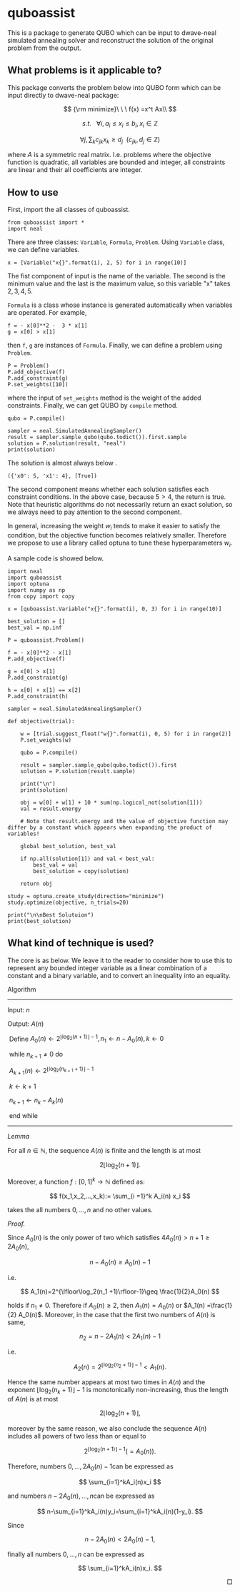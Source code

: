 ```

```

# quboassist

This is a package to generate QUBO which can be input to dwave-neal simulated annealing solver and reconstruct the solution of the original problem from the output.

## What problems is it applicable to?

This package converts the problem below into QUBO form which can be input directly to dwave-neal package:


$$
{\rm minimize}\ \ \ f(x) =x^t Ax\\
$$

$$
s.t. \ \ \ \forall i, a_i \leq x_i\leq b_i,x_i\in\mathbb Z
$$

$$
\forall j, \sum_ kc_{jk} x_k \geq d_j\ \ (c_{jk}, d_j \in \mathbb Z)
$$



where $A$ is a symmetric real matrix. I.e. problems where the objective function is quadratic, all variables are bounded and integer, all constraints are linear and their all coefficients are integer.

## How  to use

First, import the all classes of quboassist.

```
from quboassist import *
import neal
```

There are three classes: `Variable`, `Formula`, `Problem`. Using `Variable` class, we can define variables.

```
x = [Variable("x{}".format(i), 2, 5) for i in range(10)]
```

The fist component of input is the name of the variable. The second is the minimum value and the last is the maximum value, so this variable "x" takes $2,3,4,5$​​. 

 `Formula` is a class whose instance is generated automatically when variables are operated. For example, 

```
f = - x[0]**2 -  3 * x[1]
g = x[0] > x[1]
```

then `f`,  `g` are instances of `Formula`. Finally, we can define a problem using `Problem`.

```
P = Problem() 
P.add_objective(f)
P.add_constraint(g)
P.set_weights([10])
```

where the input of `set_weights` method is the weight of the added constraints. Finally, we can get QUBO by `compile` method.

```
qubo = P.compile()

sampler = neal.SimulatedAnnealingSampler()
result = sampler.sample_qubo(qubo.todict()).first.sample
solution = P.solution(result, "neal")
print(solution)
```

The solution is almost always below .

```
({'x0': 5, 'x1': 4}, [True])
```

The second component means whether each solution satisfies each constraint conditions. In the above case, because $5 > 4$, the return is true. Note that heuristic algorithms do not necessarily return an exact solution, so we always need to pay attention to the second component. 

In general, increasing the weight $w_i$ tends to make it easier to satisfy the condition, but the objective function becomes relatively smaller. Therefore we propose to use a library called optuna to tune these hyperparameters $w_i$.

A sample code is showed below.

```
import neal
import quboassist
import optuna
import numpy as np
from copy import copy

x = [quboassist.Variable("x{}".format(i), 0, 3) for i in range(10)]

best_solution = []
best_val = np.inf

P = quboassist.Problem()

f = - x[0]**2 - x[1]
P.add_objective(f)

g = x[0] > x[1]
P.add_constraint(g)

h = x[0] + x[1] == x[2]
P.add_constraint(h)

sampler = neal.SimulatedAnnealingSampler()

def objective(trial):
    
    w = [trial.suggest_float("w{}".format(i), 0, 5) for i in range(2)]
    P.set_weights(w)
  
    qubo = P.compile()

    result = sampler.sample_qubo(qubo.todict()).first
    solution = P.solution(result.sample)

    print("\n")
    print(solution)

    obj = w[0] + w[1] + 10 * sum(np.logical_not(solution[1]))
    val = result.energy
    
    # Note that result.energy and the value of objective function may differ by a constant which appears when expanding the product of variables!

    global best_solution, best_val
    
    if np.all(solution[1]) and val < best_val:
        best_val = val
        best_solution = copy(solution)
    
    return obj

study = optuna.create_study(direction="minimize")
study.optimize(objective, n_trials=20)

print("\n\nBest Solutuion")
print(best_solution)
```



## What kind of technique is used?



The core is as below. We leave it to the reader to consider how to use this to represent any bounded integer variable as a linear combination of a constant and a binary variable, and to convert an inequality into an equality.



Algorithm

------

Input: $n$

Output: $A(n)$

​        Define $A_0(n) \leftarrow 2^{\lfloor \log_2 (n + 1) \rfloor - 1}, n_1 \leftarrow n - A_0(n), k \leftarrow 0$

​        while $n_{k+1} \neq 0$ do

​                $A_{k + 1}(n) \leftarrow 2^{\lfloor \log_2 (n_{k + 1} + 1) \rfloor - 1}$	

​                $k \leftarrow k + 1$

​                $n_{k + 1}\leftarrow n_k - A_k(n)$

​        end while

------



*Lemma*

For all $n \in \mathbb N$, the sequence $A(n)$​ is finite and the length is at most


$$
2\lfloor\log_2(n +1)\rfloor.
$$


Moreover, a function $f: [0,1]^k \rightarrow \mathbb N$ defined as:


$$
f(x_1,x_2,...,x_k):= \sum_{i =1}^k A_i(n) x_i
$$


takes the all numbers $0,...,n$ and no other values.



*Proof.*

Since $A_0(n)$ is the only power of two which satisfies $4A_0(n)> n+1 \geq 2 A_0(n)$, 


$$
n - A_0(n) \geq A_0(n)-1
$$


i.e.


$$
A_1(n)=2^{\lfloor\log_2(n_1 +1)\rfloor-1}\geq \frac{1}{2}A_0(n)
$$


holds if $n_1 \neq 0$. Therefore if $A_0(n) \geq 2$, then $A_1(n) = A_0(n)$ or $A_1(n) =\frac{1}{2} A_0(n)$. Moreover, in the case that the first two numbers of $A(n)$​ is same, 


$$
n_2=n-2A_1(n)<2A_1(n)-1
$$


i.e.


$$
A_2(n)=2^{\lfloor\log_2(n_2 +1)\rfloor-1}<A_1(n).
$$


Hence the same number appears at most two times in $A(n)$ and the exponent $\lfloor\log_2(n_k +1)\rfloor-1$ is monotonically non-increasing, thus the length of $A(n)$ is at most


$$
2\lfloor\log_2(n +1)\rfloor,
$$


moreover by the same reason, we also conclude the sequence $A(n)$ includes all powers of two
less than or equal to


$$
2^{\lfloor\log_2(n +1)\rfloor-1}(= A_0(n)).
$$


Therefore, numbers $0,...,2A_0(n)-1$​ can be expressed as


$$
 \sum_{i=1}^kA_i(n)x_i
$$


and numbers $n-2A_0(n),...,n$​ can be expressed as


$$
n-\sum_{i=1}^kA_i(n)y_i=\sum_{i=1}^kA_i(n)(1-y_i).
$$


Since


$$
n-2A_0(n)< 2A_0(n) -1,
$$


finally all numbers $0,...,n$​​ can be expressed as


$$
\sum_{i=1}^kA_i(n)x_i.
$$

<div style="text-align: right;">
□
</div>
